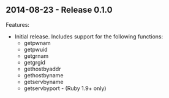 2014-08-23 - Release 0.1.0
--------------------------

Features:
 * Initial release. Includes support for the following functions:
    * getpwnam
    * getpwuid
    * getgrnam
    * getgrgid
    * gethostbyaddr
    * gethostbyname
    * getservbyname
    * getservbyport - (Ruby 1.9+ only)
